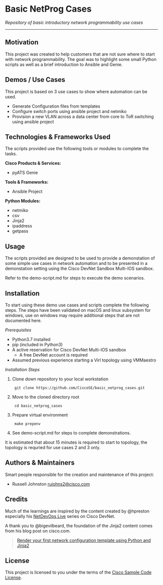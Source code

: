 # Basic NetProg Cases

*Repository of basic introductory network programmability use cases*

---

## Motivation

This project was created to help customers that are not sure where to start with network programmability. The goal was to highlight some small Python scripts as well as a brief introduction to Ansible and Genie.

## Demos / Use Cases

This project is based on 3 use cases to show where automation can be used.

- Generate Configuration files from templates
- Configure switch ports using ansible project and netmiko
- Provision a new VLAN across a data center from core to ToR switching using ansible project


## Technologies & Frameworks Used

The scripts provided use the following tools or modules to complete the tasks.

**Cisco Products & Services:**

- pyATS Genie

**Tools & Frameworks:**

- Ansible Project

**Python Modules:**

- netmiko
- csv
- Jinja2
- ipaddress
- getpass

## Usage

The scripts provided are designed to be used to provide a demonstation of some simple use cases in network automation and to be presented in a demonstation setting using the Cisco DevNet Sandbox Multi-IOS sandbox.

Refer to the demo-script.md for steps to execute the demo scenarios.

## Installation

To start using these demo use cases and scripts complete the following steps. The steps have been validated on macOS and linux subsystem for windows, use on windows may require additional steps that are not documented here. 

*Prerequisites*
- Python3.7 installed
- pip (included in Python3)
- A active reservation for Cisco DevNet  Multi-IOS sandbox
  - A free DevNet account is required
- Assumed previous experience starting a Virl topology using VMMaestro

*Installation Steps*
1. Clone down repository to your local workstation
        
        git clone https://github.com/CiscoSE/basic_netprog_cases.git
2. Move to the cloned directory root

        cd basic_netprog_cases
3. Prepare virtual environment

        make prepenv
4. See demo-script.md for steps to complete demonstrations.

It is estimated that about 15 minutes is required to start to topology, the topology is requried for use cases 2 and 3 only.

## Authors & Maintainers

Smart people responsible for the creation and maintenance of this project:

- Russell Johnston <rujohns2@cisco.com>

## Credits

Much of the learnings are inspired by the content created by @hpreston especially his [NetDevOps Live](https://developer.cisco.com/netdevops/live/) series on Cisco DevNet. 

A thank you to @bigevilbeard, the foundation of the Jinja2 content comes from his blog post on cisco.com. 

> [Render your first network configuration template using Python and Jinja2](https://blogs.cisco.com/developer/network-configuration-template)

## License

This project is licensed to you under the terms of the [Cisco Sample
Code License](./LICENSE).
